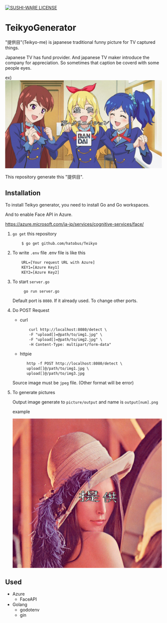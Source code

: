 [![SUSHI-WARE LICENSE](https://img.shields.io/badge/license-SUSHI--WARE%F0%9F%8D%A3-blue.svg)](https://github.com/MakeNowJust/sushi-ware)

# TeikyoGenerator
"提供目"(Teikyo-me) is japanese traditional funny picture for TV captured things.

Japanese TV has fund provider. And japanese TV maker introduce the company for appreciation. So sometimes that caption be coverd with some people eyes.

ex)
![](./picture/document/TeikyomeAIKATSU.jpg)

This repository generate this "提供目".

## Installation
To install Teikyo generator, you need to install Go and Go workspaces.

And to enable Face API in Azure.

https://azure.microsoft.com/ja-jp/services/cognitive-services/face/

1. `go get` this repository
    ```
        $ go get github.com/hatobus/Teikyo
    ```

2. To write `.env` file
    .env file is like this
    ```
        URL=[Your request URL with Azure]
        KEY1=[Azure Key1]
        KEY2=[Azure Key2]
    ```
3. To start `server.go`
   ```
        go run server.go
   ```
   Default port is `8080`. If it already used. To change other ports.
4. Do POST Request
   
   - curl
        ```
            curl http://localhost:8080/detect \ 
            -F "upload[]=@path/to/img1.jpg" \
            -F "upload[]=@path/to/img2.jpg" \
            -H Content-Type: multipart/form-data"
        ```
   - httpie
        ```
           http -f POST http://localhost:8080/detect \
           upload[]@/path/to/img1.jpg \
           upload[]@/path/to/img3.jpg
        ```
    
    Source image must be `jpeg` file. (Other format will be error)

5. To generate pictures
    
    Output image generate to `picture/output` and name is `output[num].png`

    example

    ![lena](./picture/document/TeikyoLena.png)

## Used
- Azure 
    - FaceAPI
- Golang
    - godotenv
    - gin


